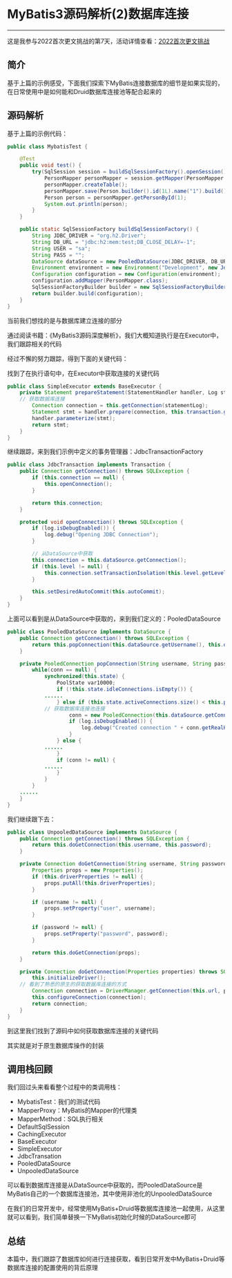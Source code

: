# MyBatis3源码解析(2)数据库连接
***
这是我参与2022首次更文挑战的第7天，活动详情查看：[2022首次更文挑战](https://juejin.cn/post/7052884569032392740)

## 简介
基于上篇的示例感受，下面我们探索下MyBatis连接数据库的细节是如果实现的，在日常使用中是如何能和Druid数据库连接池等配合起来的

## 源码解析
基于上篇的示例代码：

```java
public class MybatisTest {

    @Test
    public void test() {
        try(SqlSession session = buildSqlSessionFactory().openSession()) {
            PersonMapper personMapper = session.getMapper(PersonMapper.class);
            personMapper.createTable();
            personMapper.save(Person.builder().id(1L).name("1").build());
            Person person = personMapper.getPersonById(1);
            System.out.println(person);
        }
    }

    public static SqlSessionFactory buildSqlSessionFactory() {
        String JDBC_DRIVER = "org.h2.Driver";
        String DB_URL = "jdbc:h2:mem:test;DB_CLOSE_DELAY=-1";
        String USER = "sa";
        String PASS = "";
        DataSource dataSource = new PooledDataSource(JDBC_DRIVER, DB_URL, USER, PASS);
        Environment environment = new Environment("Development", new JdbcTransactionFactory(), dataSource);
        Configuration configuration = new Configuration(environment);
        configuration.addMapper(PersonMapper.class);
        SqlSessionFactoryBuilder builder = new SqlSessionFactoryBuilder();
        return builder.build(configuration);
    }
}
```

当前我们想找的是与数据库建立连接的部分

通过阅读书籍：《MyBatis3源码深度解析》，我们大概知道执行是在Executor中，我们跟踪相关的代码

经过不懈的努力跟踪，得到下面的关键代码：

找到了在执行语句中，在Executor中获取连接的关键代码

```java
public class SimpleExecutor extends BaseExecutor {
    private Statement prepareStatement(StatementHandler handler, Log statementLog) throws SQLException {
	// 获取数据库连接
        Connection connection = this.getConnection(statementLog);
        Statement stmt = handler.prepare(connection, this.transaction.getTimeout());
        handler.parameterize(stmt);
        return stmt;
    }
}
```

继续跟踪，来到我们示例中定义的事务管理器：JdbcTransactionFactory

```java
public class JdbcTransaction implements Transaction {
    public Connection getConnection() throws SQLException {
        if (this.connection == null) {
            this.openConnection();
        }

        return this.connection;
    }

    protected void openConnection() throws SQLException {
        if (log.isDebugEnabled()) {
            log.debug("Opening JDBC Connection");
        }

        // 从DataSource中获取
        this.connection = this.dataSource.getConnection();
        if (this.level != null) {
            this.connection.setTransactionIsolation(this.level.getLevel());
        }

        this.setDesiredAutoCommit(this.autoCommit);
    }
}
```

上面可以看到是从DataSource中获取的，来到我们定义的：PooledDataSource

```java
public class PooledDataSource implements DataSource {
    public Connection getConnection() throws SQLException {
        return this.popConnection(this.dataSource.getUsername(), this.dataSource.getPassword()).getProxyConnection();
    }

    private PooledConnection popConnection(String username, String password) throws SQLException {
        while(conn == null) {
            synchronized(this.state) {
                PoolState var10000;
                if (!this.state.idleConnections.isEmpty()) {
		    ......
                } else if (this.state.activeConnections.size() < this.poolMaximumActiveConnections) {
		    // 获取数据库连接池连接
                    conn = new PooledConnection(this.dataSource.getConnection(), this);
                    if (log.isDebugEnabled()) {
                        log.debug("Created connection " + conn.getRealHashCode() + ".");
                    }
                } else {
		    ......
                }
                if (conn != null) {
		    ......
                }
            }
        }
	......
    }
}
```

我们继续跟下去：

```java
public class UnpooledDataSource implements DataSource {
    public Connection getConnection() throws SQLException {
        return this.doGetConnection(this.username, this.password);
    }

    private Connection doGetConnection(String username, String password) throws SQLException {
        Properties props = new Properties();
        if (this.driverProperties != null) {
            props.putAll(this.driverProperties);
        }

        if (username != null) {
            props.setProperty("user", username);
        }

        if (password != null) {
            props.setProperty("password", password);
        }

        return this.doGetConnection(props);
    }

    private Connection doGetConnection(Properties properties) throws SQLException {
        this.initializeDriver();
	// 看到了熟悉的原生的获取数据库连接的方式
        Connection connection = DriverManager.getConnection(this.url, properties);
        this.configureConnection(connection);
        return connection;
    }
}
```

到这里我们找到了源码中如何获取数据库连接的关键代码

其实就是对于原生数据库操作的封装

## 调用栈回顾
我们回过头来看看整个过程中的类调用栈：

- MybatisTest：我们的测试代码
- MapperProxy：MyBatis的Mapper的代理类
- MapperMethod：SQL执行相关
- DefaultSqlSession
- CachingExecutor
- BaseExecutor
- SimpleExecutor
- JdbcTransation
- PooledDataSource
- UnpooledDataSource

可以看到数据库连接是从DataSource中获取的，而PooledDataSource是MyBatis自己的一个数据库连接池，其中使用非池化的UnpooledDataSource

在我们的日常开发中，经常使用MyBatis+Druid等数据库连接池一起使用，从这里就可以看到，我们简单替换一下MyBatis初始化时候的DataSource即可

## 总结
本篇中，我们跟踪了数据库如何进行连接获取，看到日常开发中MyBatis+Druid等数据库连接的配置使用的背后原理
